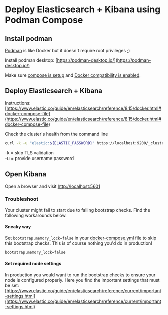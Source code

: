 # Deploy Elasticsearch + Kibana using Podman Compose

## Install podman

[Podman](https://podman.io) is like Docker but it doesn't require root privileges ;)<br>

Install podman desktop: [https://podman-desktop.io/](https://podman-desktop.io/)<br>

Make sure [compose is setup](https://podman-desktop.io/docs/compose/setting-up-compose) and [Docker compatibility is enabled](https://podman-desktop.io/docs/migrating-from-docker/managing-docker-compatibility).

## Deploy Elasticsearch + Kibana

Instructions: [https://www.elastic.co/guide/en/elasticsearch/reference/8.15/docker.html#docker-compose-file](https://www.elastic.co/guide/en/elasticsearch/reference/8.15/docker.html#docker-compose-file)

Check the cluster's health from the command line

```bash
curl -k -u "elastic:${ELASTIC_PASSWORD}" https://localhost:9200/_cluster/health
```

-k = skip TLS validation<br>
-u = provide username:password

## Open Kibana

Open a browser and visit [http://localhost:5601](http://localhost:5601)

### Troubleshoot

Your cluster might fail to start due to failing bootstrap checks. Find the following workarounds below.

#### Sneaky way

Set `bootstrap.memory_lock=false` in your [docker-compose.yml](./docker-compose.yml) file to skip this bootstrap checks. This is of course nothing you'd do in production!

```bash
bootstrap.memory_lock=false
```

#### Set required node settings

In production you would want to run the bootstrap checks to ensure your node is configured properly. Here you find the important settings that must be set:<br>
[https://www.elastic.co/guide/en/elasticsearch/reference/current/important-settings.html](https://www.elastic.co/guide/en/elasticsearch/reference/current/important-settings.html)
